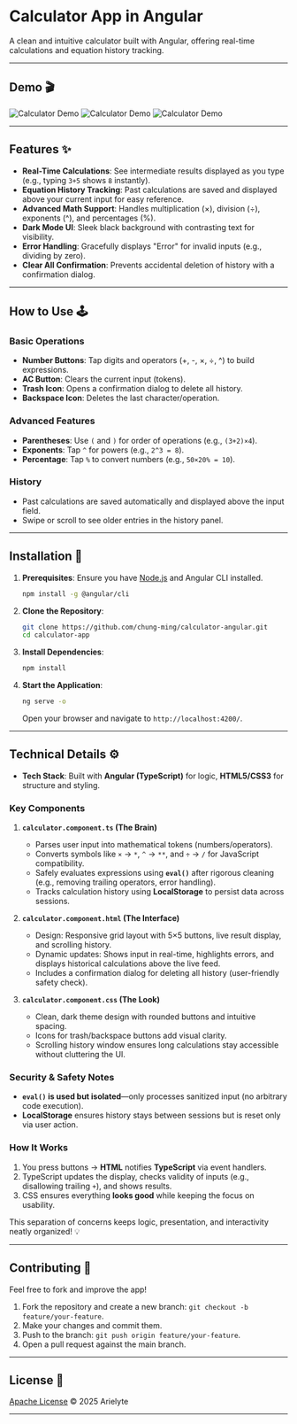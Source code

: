 # Calculator App in Angular

A clean and intuitive calculator built with Angular, offering real-time calculations and equation history tracking.

---

## Demo 🎬
![Calculator Demo](/docs/img/Screenshot-1.png)
![Calculator Demo](/docs/img/Screenshot-2.png)
![Calculator Demo](/docs/img/Screenshot-3.png)

---

## Features ✨
- **Real-Time Calculations**: See intermediate results displayed as you type (e.g., typing `3+5` shows `8` instantly).
- **Equation History Tracking**: Past calculations are saved and displayed above your current input for easy reference.
- **Advanced Math Support**: Handles multiplication (×), division (÷), exponents (^), and percentages (%).
- **Dark Mode UI**: Sleek black background with contrasting text for visibility.  
- **Error Handling**: Gracefully displays "Error" for invalid inputs (e.g., dividing by zero).
- **Clear All Confirmation**: Prevents accidental deletion of history with a confirmation dialog.

---

## How to Use 🕹️
### Basic Operations  
- **Number Buttons**: Tap digits and operators (+, -, ×, ÷, ^) to build expressions.
- **AC Button**: Clears the current input (tokens).
- **Trash Icon**: Opens a confirmation dialog to delete all history.
- **Backspace Icon**: Deletes the last character/operation.

### Advanced Features
- **Parentheses**: Use `(` and `)` for order of operations (e.g., `(3+2)×4`).
- **Exponents**: Tap `^` for powers (e.g., `2^3 = 8`).
- **Percentage**: Tap `%` to convert numbers (e.g., `50×20% = 10`).

### History  
- Past calculations are saved automatically and displayed above the input field.
- Swipe or scroll to see older entries in the history panel.

---

## Installation 🚀
1. **Prerequisites**: Ensure you have [Node.js](https://nodejs.org/) and Angular CLI installed.
   ```bash
   npm install -g @angular/cli
   ```

2. **Clone the Repository**:
   ```bash
   git clone https://github.com/chung-ming/calculator-angular.git
   cd calculator-app  
   ```  

3. **Install Dependencies**:
   ```bash
   npm install
   ```

4. **Start the Application**:
   ```bash
   ng serve -o
   ```
   Open your browser and navigate to `http://localhost:4200/`.

---

## Technical Details ⚙️
- **Tech Stack**: Built with **Angular (TypeScript)** for logic, **HTML5/CSS3** for structure and styling.

### Key Components
1. **`calculator.component.ts` (The Brain)**
   - Parses user input into mathematical tokens (numbers/operators).
   - Converts symbols like `×` → `*`, `^` → `**`, and `÷` → `/` for JavaScript compatibility.
   - Safely evaluates expressions using **`eval()`** after rigorous cleaning (e.g., removing trailing operators, error handling).
   - Tracks calculation history using **LocalStorage** to persist data across sessions.

2. **`calculator.component.html` (The Interface)**
   - Design: Responsive grid layout with 5×5 buttons, live result display, and scrolling history.
   - Dynamic updates: Shows input in real-time, highlights errors, and displays historical calculations above the live feed.
   - Includes a confirmation dialog for deleting all history (user-friendly safety check).

3. **`calculator.component.css` (The Look)**
   - Clean, dark theme design with rounded buttons and intuitive spacing.
   - Icons for trash/backspace buttons add visual clarity.
   - Scrolling history window ensures long calculations stay accessible without cluttering the UI.

### Security & Safety Notes
- **`eval()` is used but isolated**—only processes sanitized input (no arbitrary code execution).
- **LocalStorage** ensures history stays between sessions but is reset only via user action.

### How It Works
1. You press buttons → **HTML** notifies **TypeScript** via event handlers.
2. TypeScript updates the display, checks validity of inputs (e.g., disallowing trailing `+`), and shows results.
3. CSS ensures everything **looks good** while keeping the focus on usability.

This separation of concerns keeps logic, presentation, and interactivity neatly organized! 💡

---

## Contributing 🤝
Feel free to fork and improve the app!
1. Fork the repository and create a new branch: `git checkout -b feature/your-feature`.
2. Make your changes and commit them.
3. Push to the branch: `git push origin feature/your-feature`.
4. Open a pull request against the main branch.

---

## License 📄
[Apache License](/docs/LICENSE) © 2025 Arielyte

--- 
